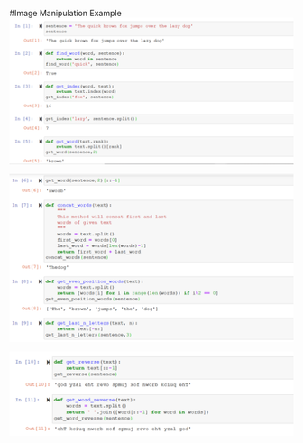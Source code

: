 #Image Manipulation Example
![Alt text](/screen_shots/Screenshot_1.png?raw=true "Simple NLP Code on IPython Notebooks")

![Alt text](/screen_shots/Screenshot_2.png?raw=true "Simple NLP Code on IPython Notebooks")

![Alt text](/screen_shots/Screenshot_3.png?raw=true "Simple NLP Code on IPython Notebooks")
